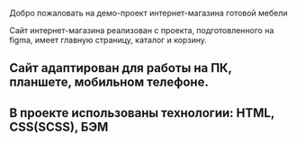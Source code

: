 Добро пожаловать на демо-проект интернет-магазина готовой мебели

Сайт интернет-магазина реализован с проекта, подготовленного на figma, имеет главную страницу, каталог и корзину.

## Сайт адаптирован для работы на ПК, планшете, мобильном телефоне.

## В проекте использованы технологии: HTML, CSS(SCSS), БЭМ
